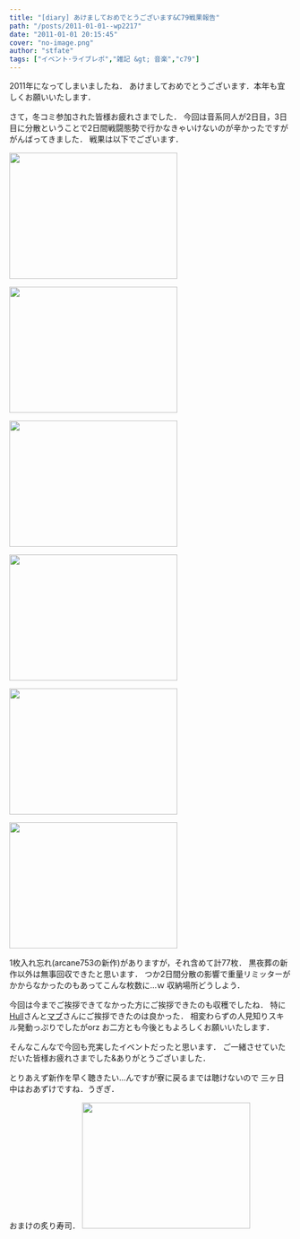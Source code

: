 ```yaml
---
title: "[diary] あけましておめでとうございます&C79戦果報告"
path: "/posts/2011-01-01--wp2217"
date: "2011-01-01 20:15:45"
cover: "no-image.png"
author: "stfate"
tags: ["イベント･ライブレポ","雑記 &gt; 音楽","c79"]
---
```



2011年になってしまいましたね．
あけましておめでとうございます．本年も宜しくお願いいたします．

<p style="margin-top:15px">さて，冬コミ参加された皆様お疲れさまでした．
今回は音系同人が2日目，3日目に分散ということで2日間戦闘態勢で行かなきゃいけないのが辛かったですが
がんばってきました．
戦果は以下でございます．</p>

<p style="margin-top:15px">
<a href="http://stfate.net/wp-content/uploads/2011/01/DSC_0193.jpg"><img src="http://stfate.net/wp-content/uploads/2011/01/DSC_0193-300x225.jpg" alt="" title="DSC_0193" width="300" height="225" class="alignnone size-medium wp-image-2218" /></a>

<a href="http://stfate.net/wp-content/uploads/2011/01/DSC_0199.jpg"><img src="http://stfate.net/wp-content/uploads/2011/01/DSC_0199-300x225.jpg" alt="" title="DSC_0199" width="300" height="225" class="alignnone size-medium wp-image-2219" /></a>

<a href="http://stfate.net/wp-content/uploads/2011/01/DSC_0203.jpg"><img src="http://stfate.net/wp-content/uploads/2011/01/DSC_0203-300x225.jpg" alt="" title="DSC_0203" width="300" height="225" class="alignnone size-medium wp-image-2220" /></a>

<a href="http://stfate.net/wp-content/uploads/2011/01/DSC_0215.jpg"><img src="http://stfate.net/wp-content/uploads/2011/01/DSC_0215-300x225.jpg" alt="" title="DSC_0215" width="300" height="225" class="alignnone size-medium wp-image-2221" /></a>

<a href="http://stfate.net/wp-content/uploads/2011/01/DSC_0208.jpg"><img src="http://stfate.net/wp-content/uploads/2011/01/DSC_0208-300x225.jpg" alt="" title="DSC_0208" width="300" height="225" class="alignnone size-medium wp-image-2222" /></a>

<a href="http://stfate.net/wp-content/uploads/2011/01/DSC_0207.jpg"><img src="http://stfate.net/wp-content/uploads/2011/01/DSC_0207-300x225.jpg" alt="" title="DSC_0207" width="300" height="225" class="alignnone size-medium wp-image-2223" /></a></p>

<p style="margin-top:15px">1枚入れ忘れ(arcane753の新作)がありますが，それ含めて計77枚．
黒夜葬の新作以外は無事回収できたと思います．
つか2日間分散の影響で重量リミッターがかからなかったのもあってこんな枚数に…ｗ
収納場所どうしよう．</p>

<p style="margin-top:15px">今回は今までご挨拶できてなかった方にご挨拶できたのも収穫でしたね．
特に<a href="http://hull.s53.xrea.com/">Hull</a>さんと<a href="http://muv.blog72.fc2.com/">マブ</a>さんにご挨拶できたのは良かった．
相変わらずの人見知りスキル発動っぷりでしたがorz
お二方とも今後ともよろしくお願いいたします．</p>

<p style="margin-top:15px">そんなこんなで今回も充実したイベントだったと思います．
ご一緒させていただいた皆様お疲れさまでした&ありがとうございました．</p>

<p style="margin-top:15px">とりあえず新作を早く聴きたい…んですが寮に戻るまでは聴けないので
三ヶ日中はおあずけですね．うぎぎ．</p>

<p style="margin-top:15px">おまけの炙り寿司．
<a href="http://stfate.net/wp-content/uploads/2011/01/e5706bfad68eb1079434d748af3ea449.jpg"><img src="http://stfate.net/wp-content/uploads/2011/01/e5706bfad68eb1079434d748af3ea449-300x225.jpg" alt="" title="Photo 1月 01, 20 14 28" width="300" height="225" class="alignnone size-medium wp-image-2224" /></a></p>